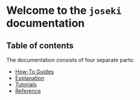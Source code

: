 # Welcome to the `joseki` documentation

## Table of contents

The documentation consists of four separate parts:

* [How-To Guides](how-to-guides.md)
* [Explanation](explanation.md)
* [Tutorials](tutorials.md)
* [Reference](reference.md)

